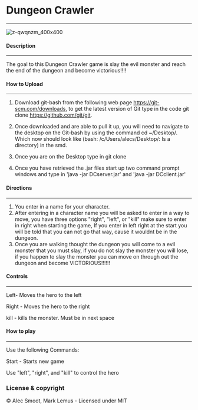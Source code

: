 # Dungeon Crawler
---
![z-qwqnzm_400x400](https://user-images.githubusercontent.com/36040707/37245679-d3264332-2469-11e8-919e-6de1382abb14.jpg)

#### Description
---
The goal to this Dungeon Crawler game is slay the evil monster and reach the end of the dungeon and become victorious!!!!
#### How to Upload
---
1. Download git-bash from the following web page https://git-scm.com/downloads, to get the latest version of Git type in the code git clone https://github.com/git/git.
2. Once downloaded and are able to pull it up, you will need to navigate to the desktop on the Git-bash by using the command cd ~/Desktop/. Which now should look like (bash: /c/Users/alecs/Desktop/: Is a directory) in the smd.

3. Once you are on the Desktop type in git clone

4. Once you have retrieved the .jar files start up two command prompt windows and type in 'java -jar DCserver.jar' and 'java -jar DCclient.jar'
#### Directions
---
1. You enter in a name for your character.
2. After entering in a character name you will be asked to enter in a way to move, you have three options "right", "left", or "kill" make sure to enter in right when starting the game, If you enter in left right at the start you will be told that you can not go that way, cause it wouldnt be in the dungeon.
3. Once you are walking thought the dungeon you will come to a evil monster that you must slay, if you do not slay the monster you will lose, if you happen to slay the monster you can move on through out the dungeon and become VICTORIOUS!!!!!!
#### Controls
---
Left- Moves the hero to the left

Right - Moves the hero to the right

kill - kills the monster. Must be in next space

#### How to play
---
Use the following Commands:

Start - Starts new game

Use "left", "right", and "kill" to control the hero
### License & copyright
© Alec Smoot, Mark Lemus - Licensed under MIT
